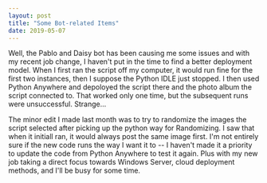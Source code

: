 ```yaml
---
layout: post
title: "Some Bot-related Items"
date: 2019-05-07
---
```


Well, the Pablo and Daisy bot has been causing me some issues and with my recent job change, I haven't put in the time to find a better deployment model.
When I first ran the script off my computer, it would run fine for the first two instances, then I suppose the Python IDLE just stopped.
I then used Python Anywhere and depoloyed the script there and the photo album the script connected to. That worked only one time, but the subsequent runs were
unsuccessful. Strange...

The minor edit I made last month was to try to randomize the images the script selected after picking up the python way for Randomizing. I saw that when it initiall ran, it would always post the same image first.
I'm not entirely sure if the new code runs the way I want it to -- I haven't made it a priority to update the code from Python Anywhere to test it again. Plus with my new job taking a 
direct focus towards Windows Server, cloud deployment methods, and  I'll be busy for some time.
